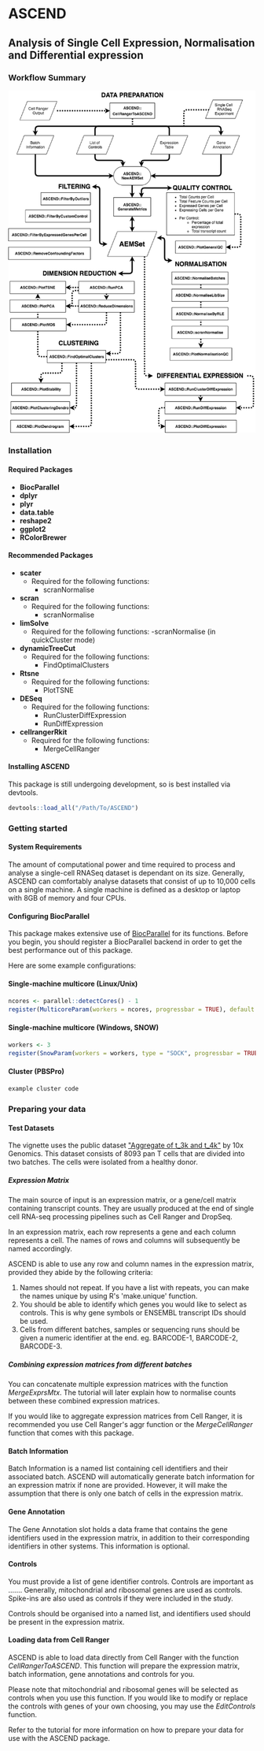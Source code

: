 # ASCEND
## Analysis of Single Cell Expression, Normalisation and Differential expression
### Workflow Summary
![Quality control and analytical workflow with the ASCEND package](ASCEND_workflow.png)

### Installation
#### Required Packages
- **BiocParallel**
- **dplyr**
- **plyr**
- **data.table**
- **reshape2**
- **ggplot2**
- **RColorBrewer**

#### Recommended Packages
- **scater**
  - Required for the following functions:
    - scranNormalise
- **scran**
  - Required for the following functions:
    - scranNormalise
- **limSolve**
  - Required for the following functions:
    -scranNormalise (in quickCluster mode)
- **dynamicTreeCut**
  - Required for the following functions:
    - FindOptimalClusters
- **Rtsne**
  - Required for the following functions:
    - PlotTSNE
- **DESeq**
  - Required for the following functions:
    - RunClusterDiffExpression
    - RunDiffExpression
- **cellrangerRkit**
  - Required for the following functions:
    - MergeCellRanger

#### Installing ASCEND
This package is still undergoing development, so is best installed via devtools.
```R
devtools::load_all("/Path/To/ASCEND")
```

### Getting started
#### System Requirements
The amount of computational power and time required to process and analyse a single-cell RNASeq dataset is dependant on its size. Generally, ASCEND can comfortably analyse datasets that consist of up to 10,000 cells on a single machine. A single machine is defined as a desktop or laptop with 8GB of memory and four CPUs.

#### Configuring BiocParallel
This package makes extensive use of [BiocParallel](http://bioconductor.org/packages/release/bioc/html/BiocParallel.html) for its functions. Before you begin, you should register a BiocParallel backend in order to get the best performance out of this package.

Here are some example configurations:

#### Single-machine multicore (Linux/Unix)
```R
ncores <- parallel::detectCores() - 1
register(MulticoreParam(workers = ncores, progressbar = TRUE), default = TRUE)
```

#### Single-machine multicore (Windows, SNOW)
```R
workers <- 3
register(SnowParam(workers = workers, type = "SOCK", progressbar = TRUE), default = TRUE)
```

#### Cluster (PBSPro)
```R
example cluster code
```

### Preparing your data
#### Test Datasets
The vignette uses the public dataset ["Aggregate of t_3k and t_4k"](https://support.10xgenomics.com/single-cell-gene-expression/datasets/2.0.1/t_3k_4k_aggregate) by 10x Genomics. This dataset consists of 8093 pan T cells that are divided into two batches. The cells were isolated from a healthy donor.

##### Expression Matrix
The main source of input is an expression matrix, or a gene/cell matrix containing transcript counts. They are usually produced at the end of single cell RNA-seq processing pipelines such as Cell Ranger and DropSeq.

In an expression matrix, each row represents a gene and each column represents a cell. The names of rows and columns will subsequently be named accordingly.

ASCEND is able to use any row and column names in the expression matrix, provided they abide by the following criteria:

1. Names should not repeat. If you have a list with repeats, you can make the names unique by using R's 'make.unique' function.
2. You should be able to identify which genes you would like to select as controls. This is why gene symbols or ENSEMBL transcript IDs should be used.
3. Cells from different batches, samples or sequencing runs should be given a numeric identifier at the end. eg. BARCODE-1, BARCODE-2, BARCODE-3.

##### Combining expression matrices from different batches
You can concatenate multiple expression matrices with the function *MergeExprsMtx*. The tutorial will later explain how to normalise counts between these combined expression matrices.

If you would like to aggregate expression matrices from Cell Ranger, it is recommended you use Cell Ranger's aggr function or the *MergeCellRanger* function that comes with this package.

#### Batch Information
Batch Information is a named list containing cell identifiers and their associated batch. ASCEND will automatically generate batch information for an expression matrix if none are provided. However, it will make the assumption that there is only one batch of cells in the expression matrix.

#### Gene Annotation
The Gene Annotation slot holds a data frame that contains the gene identifiers used in the expression matrix, in addition to their corresponding identifiers in other systems. This information is optional.

#### Controls
You must provide a list of gene identifier controls. Controls are important as ....... Generally, mitochondrial and ribosomal genes are used as controls. Spike-ins are also used as controls if they were included in the study.

Controls should be organised into a named list, and identifiers used should be present in the expression matrix.

#### Loading data from Cell Ranger
ASCEND is able to load data directly from Cell Ranger with the function *CellRangerToASCEND*. This function will prepare the expression matrix, batch information, gene annotations and controls for you.

Please note that mitochondrial and ribosomal genes will be selected as controls when you use this function. If you would like to modify or replace the controls with genes of your own choosing, you may use the *EditControls* function.

Refer to the tutorial for more information on how to prepare your data for use with the ASCEND package.
